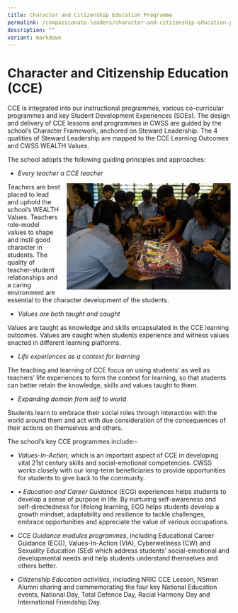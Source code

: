 ```yaml
---
title: Character and Citizenship Education Programme
permalink: /compassionate-leaders/character-and-citizenship-education-programme/
description: ""
variant: markdown
---
```

Character and Citizenship Education (CCE)
=============================================

CCE is integrated into our instructional programmes, various co-curricular programmes and key Student Development Experiences (SDEs). The design and delivery of CCE lessons and programmes in CWSS are guided by the school’s Character Framework, anchored on  Steward Leadership. The 4 qualities of Steward Leadership are mapped to the CCE Learning Outcomes and CWSS WEALTH Values.

The school adopts the following guiding principles and approaches:

*   _Every teacher a CCE teacher_

<img src="/images/Compassionate%20Leaders/CCE%20Prog.jpg" style="width:370px;height:240px;margin-left:15px;" align="right">


Teachers are best placed to lead and uphold the school’s WEALTH Values. Teachers role-model values to shape and instil good character in students. The quality of teacher-student relationships and a caring environment are essential to the character development of the students.

*   _Values are both taught and caught_

Values are taught as knowledge and skills encapsulated in the CCE learning outcomes. Values are caught when students experience and witness values enacted in different learning platforms.

*   _Life experiences as a context for learning_

The teaching and learning of CCE focus on using students’ as well as teachers’ life experiences to form the context for learning, so that students can better retain the knowledge, skills and values taught to them.

*   _Expanding domain from self to world_

Students learn to embrace their social roles through interaction with the world around them and act with due consideration of the consequences of their actions on themselves and others.

The school’s key CCE programmes include:-

*   _Values-In-Action_, which is an important aspect of CCE in developing vital 21st century skills and social-emotional competencies. CWSS works closely with our long-term beneficiaries to provide opportunities for students to give back to the community.

  

*   _•	Education and Career Guidance_&nbsp;(ECG) experiences helps students to develop a sense of purpose in life. By nurturing self-awareness and self-directedness for lifelong learning, ECG helps students develop a growth mindset, adaptability and resilience to tackle challenges, embrace opportunities and appreciate the value of various occupations.

  

*   _CCE Guidance modules programmes_, including Educational Career Guidance (ECG), Values-In-Action (VIA), Cyberwellness (CW) and Sexuality Education (SEd) which address students’ social-emotional and developmental needs and help students understand themselves and others better.

  

*   _Citizenship Education activities_, including NRIC CCE Lesson, NSmen Alumni sharing&nbsp;and commemorating the four key National Education events, National Day, Total Defence Day, Racial Harmony Day and International Friendship Day.